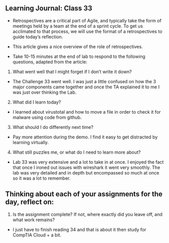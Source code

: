 ## Learning Journal: Class 33

- Retrospectives are a critical part of Agile, and typically take the form of meetings held by a team at the end of a sprint cycle. To get us acclimated to that process, we will use the format of a retrospectives to guide today’s reflection.

- This article gives a nice overview of the role of retrospectives.

- Take 10-15 minutes at the end of lab to respond to the following questions, adapted from the article:

1. What went well that I might forget if I don’t write it down?

- The Challenge 33 went well. I was just a little confused on how the 3 major components came together and once the TA explained it to me I was just over thinking the Lab.

2. What did I learn today?

- I learned about virustotal and how to move a file in order to check it for malware using code from github.

3. What should I do differently next time?

- Pay more attention during the demo. I find it easy to get distracted by learning virtually.

4. What still puzzles me, or what do I need to learn more about?

- Lab 33 was very extensive and a lot to take in at once. I enjoyed the fact that once I ironed out issues with wireshark it went very smoothly. The lab was very detailed and in depth but encompassed so much at once so it was a lot to remember. 

## Thinking about each of your assignments for the day, reflect on:

1. Is the assignment complete? If not, where exactly did you leave off, and what work remains?

- I just have to finish reading 34 and that is about it then study for CompTIA Cloud + a bit.

